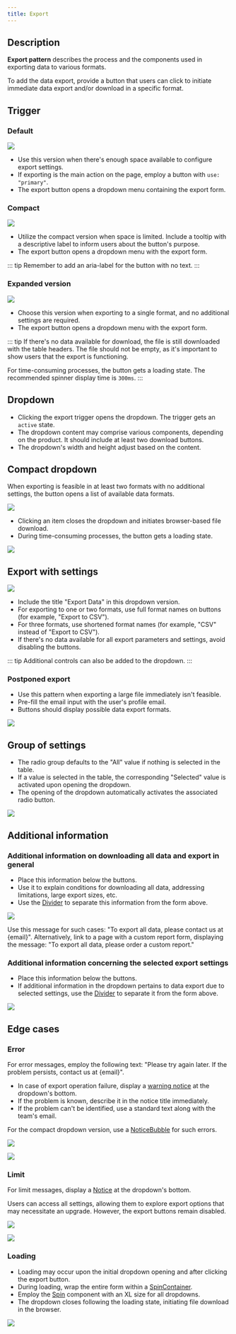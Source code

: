 ```yaml
---
title: Export
---
```


## Description

**Export pattern** describes the process and the components used in exporting data to various formats.

To add the data export, provide a button that users can click to initiate immediate data export and/or download in a specific format.

## Trigger

### Default

![](static/default-export.png)

- Use this version when there's enough space available to configure export settings.
- If exporting is the main action on the page, employ a button with `use: "primary"`.
- The export button opens a dropdown menu containing the export form.

### Compact

![](static/short-export.png)

- Utilize the compact version when space is limited. Include a tooltip with a descriptive label to inform users about the button's purpose.
- The export button opens a dropdown menu with the export form.

::: tip
Remember to add an aria-label for the button with no text.
:::

### Expanded version

![](static/advanced-export.png)

- Choose this version when exporting to a single format, and no additional settings are required.
- The export button opens a dropdown menu with the export form.

::: tip
If there's no data available for download, the file is still downloaded with the table headers. The file should not be empty, as it's important to show users that the export is functioning.

For time-consuming processes, the button gets a loading state. The recommended spinner display time is `300ms`.
:::

## Dropdown

- Clicking the export trigger opens the dropdown. The trigger gets an `active` state.
- The dropdown content may comprise various components, depending on the product. It should include at least two download buttons.
- The dropdown's width and height adjust based on the content.

## Compact dropdown

When exporting is feasible in at least two formats with no additional settings, the button opens a list of available data formats.

![](static/dropdown-1.png)

- Clicking an item closes the dropdown and initiates browser-based file download.
- During time-consuming processes, the button gets a loading state.

![](static/loading.png)

## Export with settings

![](static/dropdown-2.png)

- Include the title "Export Data" in this dropdown version.
- For exporting to one or two formats, use full format names on buttons (for example, "Export to CSV").
- For three formats, use shortened format names (for example, "CSV" instead of "Export to CSV").
- If there's no data available for all export parameters and settings, avoid disabling the buttons.

::: tip
Additional controls can also be added to the dropdown.
:::

### Postponed export

- Use this pattern when exporting a large file immediately isn't feasible.
- Pre-fill the email input with the user's profile email.
- Buttons should display possible data export formats.

![](static/dropdown-3.png)

## Group of settings

- The radio group defaults to the "All" value if nothing is selected in the table.
- If a value is selected in the table, the corresponding "Selected" value is activated upon opening the dropdown.
- The opening of the dropdown automatically activates the associated radio button.

![](static/dropdown.png)

## Additional information

### Additional information on downloading all data and export in general

- Place this information below the buttons.
- Use it to explain conditions for downloading all data, addressing limitations, large export sizes, etc.
- Use the [Divider](/components/divider/divider) to separate this information from the form above.

![](static/dropdown-info-1.png)

Use this message for such cases: "To export all data, please contact us at {email}". Alternatively, link to a page with a custom report form, displaying the message: "To export all data, please order a custom report."

### Additional information concerning the selected export settings

- Place this information below the buttons.
- If additional information in the dropdown pertains to data export due to selected settings, use the [Divider](/components/divider/divider) to separate it from the form above.

![](static/dropdown-info-2.png)

## Edge cases

### Error

For error messages, employ the following text: "Please try again later. If the problem persists, contact us at {email}".

- In case of export operation failure, display a [warning notice](/components/notice/notice) at the dropdown's bottom.
- If the problem is known, describe it in the notice title immediately.
- If the problem can't be identified, use a standard text along with the team's email.

For the compact dropdown version, use a [NoticeBubble](/components/notice-bubble/notice-bubble) for such errors.

![](static/export-error-2.png)

![](static/export-error-1.png)

### Limit

For limit messages, display a [Notice](/components/notice/notice) at the dropdown's bottom.

Users can access all settings, allowing them to explore export options that may necessitate an upgrade. However, the export buttons remain disabled.

![](static/export-limit-2.png)

![](static/export-limit-1.png)

### Loading

- Loading may occur upon the initial dropdown opening and after clicking the export button.
- During loading, wrap the entire form within a [SpinContainer](/components/spin-container/spin-container).
- Employ the [Spin](/components/spin/spin) component with an XL size for all dropdowns.
- The dropdown closes following the loading state, initiating file download in the browser.

![](static/export-loading.png)
